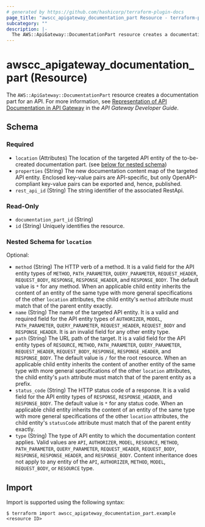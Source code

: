 ```yaml
---
# generated by https://github.com/hashicorp/terraform-plugin-docs
page_title: "awscc_apigateway_documentation_part Resource - terraform-provider-awscc"
subcategory: ""
description: |-
  The AWS::ApiGateway::DocumentationPart resource creates a documentation part for an API. For more information, see Representation of API Documentation in API Gateway https://docs.aws.amazon.com/apigateway/latest/developerguide/api-gateway-documenting-api-content-representation.html in the API Gateway Developer Guide.
---
```


# awscc_apigateway_documentation_part (Resource)

The ``AWS::ApiGateway::DocumentationPart`` resource creates a documentation part for an API. For more information, see [Representation of API Documentation in API Gateway](https://docs.aws.amazon.com/apigateway/latest/developerguide/api-gateway-documenting-api-content-representation.html) in the *API Gateway Developer Guide*.



<!-- schema generated by tfplugindocs -->
## Schema

### Required

- `location` (Attributes) The location of the targeted API entity of the to-be-created documentation part. (see [below for nested schema](#nestedatt--location))
- `properties` (String) The new documentation content map of the targeted API entity. Enclosed key-value pairs are API-specific, but only OpenAPI-compliant key-value pairs can be exported and, hence, published.
- `rest_api_id` (String) The string identifier of the associated RestApi.

### Read-Only

- `documentation_part_id` (String)
- `id` (String) Uniquely identifies the resource.

<a id="nestedatt--location"></a>
### Nested Schema for `location`

Optional:

- `method` (String) The HTTP verb of a method. It is a valid field for the API entity types of ``METHOD``, ``PATH_PARAMETER``, ``QUERY_PARAMETER``, ``REQUEST_HEADER``, ``REQUEST_BODY``, ``RESPONSE``, ``RESPONSE_HEADER``, and ``RESPONSE_BODY``. The default value is ``*`` for any method. When an applicable child entity inherits the content of an entity of the same type with more general specifications of the other ``location`` attributes, the child entity's ``method`` attribute must match that of the parent entity exactly.
- `name` (String) The name of the targeted API entity. It is a valid and required field for the API entity types of ``AUTHORIZER``, ``MODEL``, ``PATH_PARAMETER``, ``QUERY_PARAMETER``, ``REQUEST_HEADER``, ``REQUEST_BODY`` and ``RESPONSE_HEADER``. It is an invalid field for any other entity type.
- `path` (String) The URL path of the target. It is a valid field for the API entity types of ``RESOURCE``, ``METHOD``, ``PATH_PARAMETER``, ``QUERY_PARAMETER``, ``REQUEST_HEADER``, ``REQUEST_BODY``, ``RESPONSE``, ``RESPONSE_HEADER``, and ``RESPONSE_BODY``. The default value is ``/`` for the root resource. When an applicable child entity inherits the content of another entity of the same type with more general specifications of the other ``location`` attributes, the child entity's ``path`` attribute must match that of the parent entity as a prefix.
- `status_code` (String) The HTTP status code of a response. It is a valid field for the API entity types of ``RESPONSE``, ``RESPONSE_HEADER``, and ``RESPONSE_BODY``. The default value is ``*`` for any status code. When an applicable child entity inherits the content of an entity of the same type with more general specifications of the other ``location`` attributes, the child entity's ``statusCode`` attribute must match that of the parent entity exactly.
- `type` (String) The type of API entity to which the documentation content applies. Valid values are ``API``, ``AUTHORIZER``, ``MODEL``, ``RESOURCE``, ``METHOD``, ``PATH_PARAMETER``, ``QUERY_PARAMETER``, ``REQUEST_HEADER``, ``REQUEST_BODY``, ``RESPONSE``, ``RESPONSE_HEADER``, and ``RESPONSE_BODY``. Content inheritance does not apply to any entity of the ``API``, ``AUTHORIZER``, ``METHOD``, ``MODEL``, ``REQUEST_BODY``, or ``RESOURCE`` type.

## Import

Import is supported using the following syntax:

```shell
$ terraform import awscc_apigateway_documentation_part.example <resource ID>
```
